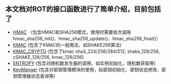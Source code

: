 ## 本文档对ROT的接口函数进行了简单介绍，目前包括了
- [HMAC](./hmac_api.md) （包含HMAC和SHA256模式，使用时需要依次调用hmac_sha256_init()、hmac_sha256_update()、hmac_sha256_final()）
- [KMAC](./kmac_api.md) (包含了KMAC的一般用法，如SHAKE256算法)
- [KMAC_CRYPTO](./kmac_crypto_api.md) (包含了kmac sha3_224/256/384/512, shake_128/256, cSHAKE_128/256, kmac_128/256)
- [ENTROPY](./entropy_api.md) (包含对随机数发生器的调用，如实例初始化、随机数获取等)
- [KeyManger](./keymgr_api.md) (包含对密钥管理模块的使用，如密钥初始化、密钥状态修改、密钥管理器状态查询等)